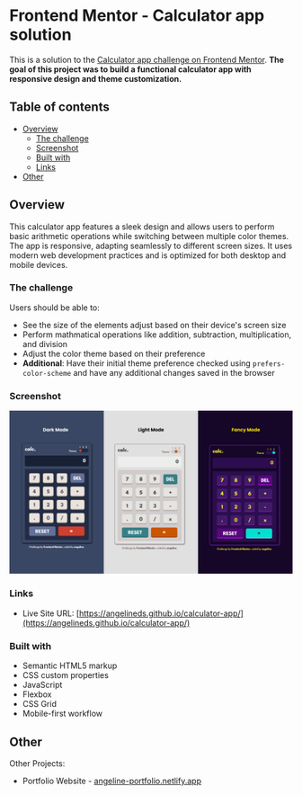 # Frontend Mentor - Calculator app solution

This is a solution to the [Calculator app challenge on Frontend Mentor](https://www.frontendmentor.io/challenges/calculator-app-9lteq5N29). **The goal of this project was to build a functional calculator app with responsive design and theme customization.**

## Table of contents

- [Overview](#overview)
  - [The challenge](#the-challenge)
  - [Screenshot](#screenshot)
  - [Built with](#built-with)
  - [Links](#links)
- [Other](#other)

## Overview

This calculator app features a sleek design and allows users to perform basic arithmetic operations while switching between multiple color themes. The app is responsive, adapting seamlessly to different screen sizes. It uses modern web development practices and is optimized for both desktop and mobile devices.

### The challenge

Users should be able to:

- See the size of the elements adjust based on their device's screen size
- Perform mathmatical operations like addition, subtraction, multiplication, and division
- Adjust the color theme based on their preference
- **Additional**: Have their initial theme preference checked using `prefers-color-scheme` and have any additional changes saved in the browser

### Screenshot

![Comparison of Each Theme](./screenshot.png)

### Links

- Live Site URL: [https://angelineds.github.io/calculator-app/](https://angelineds.github.io/calculator-app/)

### Built with

- Semantic HTML5 markup
- CSS custom properties
- JavaScript
- Flexbox
- CSS Grid
- Mobile-first workflow

## Other

Other Projects:
- Portfolio Website - [angeline-portfolio.netlify.app](https://angeline-portfolio.netlify.app)
